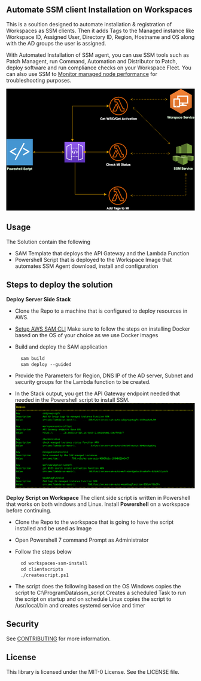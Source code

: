 ## **Automate SSM client Installation on Workspaces**

This is a soultion designed to automate installation & registration of Workspaces as SSM clients. Then it adds Tags to the Managed instance like Workspace ID, Assigned User, Directory ID, Region, Hostname and OS along with the AD groups the user is assigned.

With Automated Installation of SSM agent, you can use SSM tools such as Patch Managent, run Command, Automation and Distributor to Patch, deploy software and run compliance checks on your Workspace Fleet. You can also use SSM to [Monitor managed node performance](https://docs.aws.amazon.com/systems-manager/latest/userguide/fleet-monitoring.html) for troubleshooting purposes.

![alt text](Docs/SSM_auto_architecture.png)
##  Usage

The Solution contain the following
*   SAM Template that deploys the API Gateway and the Lambda Function
*   Powershell Script that is deployed to the Workspace Image that automates SSM Agent download, install and configuration
##  Steps to deploy the solution

**Deploy Server Side Stack**
* Clone the Repo to a machine that is configured to deploy resources in AWS.
* [Setup AWS SAM CLI](https://docs.aws.amazon.com/serverless-application-model/latest/developerguide/serverless-sam-cli-install.html) Make sure to follow the steps on installing Docker based on the OS of your choice as we use Docker images 
* Build and deploy the SAM application 

        sam build
        sam deploy --guided
* Provide the Parameters for Region, DNS IP of the AD server, Subnet and security groups for the Lambda function to be created.
* In the Stack output, you get the API Gateway endpoint needed that needed in the Powershell script to install SSM.
![alt text](Docs/samoutput.png)

**Deploy Script on Workspace**
The client side script is written in Powershell that works on both windows and Linux. Install **Powershell** on a workspace before continuing.
* Clone the Repo to the workspace that is going to have the script installed and be used as Image
* Open Powershell 7 command Prompt as Administrator
* Follow the steps below

        cd workspaces-ssm-install
        cd clientscripts
        ./createscript.ps1
* The script does the following based on the OS
    Windows
    copies the script to C:\ProgramData\ssm_script
    Creates a scheduled Task to run the script on startup and on schedule
    Linux
    copies the script to /usr/local/bin and creates systemd service and timer

## Security

See [CONTRIBUTING](CONTRIBUTING.md#security-issue-notifications) for more information.

## License

This library is licensed under the MIT-0 License. See the LICENSE file.


